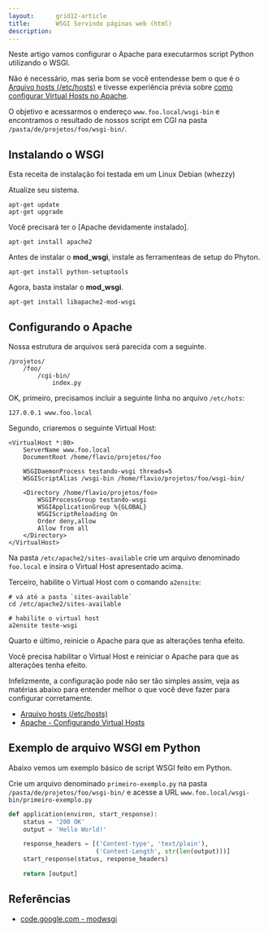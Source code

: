 ```yaml
---
layout:      grid12-article
title:       WSGI Servindo páginas web (html)
description: 
---
```



Neste artigo vamos configurar o Apache para executarmos script Python utilizando o WSGI.

Não é necessário, mas seria bom se você entendesse bem o que é o [Arquivo hosts (/etc/hosts)](/misc/arquivo-hosts/) e
tivesse experiência prévia sobre [como configurar Virtual Hosts no Apache](/misc/apache-virtual-host/).

O objetivo e acessarmos o endereço `www.foo.local/wsgi-bin` e  encontramos o resultado de nossos script em CGI na pasta
`/pasta/de/projetos/foo/wsgi-bin/`.



Instalando  o WSGI
---

Esta receita de instalação foi testada em um Linux Debian (whezzy)

Atualize seu sistema.

    apt-get update
    apt-get upgrade

Você precisará ter o [Apache devidamente instalado].

    apt-get install apache2

Antes de instalar o __mod_wsgi__, instale as ferramenteas de setup do Phyton.

    apt-get install python-setuptools

Agora, basta instalar o __mod_wsgi__.

    apt-get install libapache2-mod-wsgi


Configurando o Apache
---

Nossa estrutura de arquivos será parecida com a seguinte.

    /projetos/
        /foo/
            /cgi-bin/
                index.py

OK, primeiro, precisamos incluir a seguinte linha no arquivo `/etc/hots`:

    127.0.0.1 www.foo.local

Segundo, criaremos o seguinte Virtual Host:

```linux-config
<VirtualHost *:80>
    ServerName www.foo.local
    DocumentRoot /home/flavio/projetos/foo

    WSGIDaemonProcess testando-wsgi threads=5
    WSGIScriptAlias /wsgi-bin /home/flavio/projetos/foo/wsgi-bin/

    <Directory /home/flavio/projetos/foo>
        WSGIProcessGroup testando-wsgi
        WSGIApplicationGroup %{GLOBAL}
        WSGIScriptReloading On
        Order deny,allow
        Allow from all
    </Directory>
</VirtualHost>

```

Na pasta `/etc/apache2/sites-available` crie um arquivo denominado `foo.local` e insira o Virtual Host apresentado acima.

Terceiro, habilite o Virtual Host com o comando `a2ensite`:

```linux-config
# vá até a pasta `sites-available`
cd /etc/apache2/sites-available

# habilite o virtual host
a2ensite teste-wsgi
```
   
Quarto e último, reinicie o Apache para que as alterações tenha efeito.

Você precisa habilitar o Virtual Host e reiniciar o Apache para que as alterações tenha efeito.

Infelizmente, a configuração pode não ser tão simples assim, veja as matérias abaixo para entender melhor o que você 
deve fazer para configurar corretamente.

- [Arquivo hosts (/etc/hosts)](/misc/arquivo-hosts/)
- [Apache - Configurando Virtual Hosts](/misc/apache-virtual-host/)




Exemplo de arquivo WSGI em Python
---

Abaixo vemos um exemplo básico de script WSGI feito em Python.

Crie um arquivo denominado `primeiro-exemplo.py` na pasta `/pasta/de/projetos/foo/wsgi-bin/` e acesse a URL 
`www.foo.local/wsgi-bin/primeiro-exemplo.py`


```python
def application(environ, start_response):
    status = '200 OK'
    output = 'Hello World!'

    response_headers = [('Content-type', 'text/plain'),
                        ('Content-Length', str(len(output)))]
    start_response(status, response_headers)

    return [output]
```


Referências
---

- [code.google.com - modwsgi](https://code.google.com/p/modwsgi/ "link-externo")
